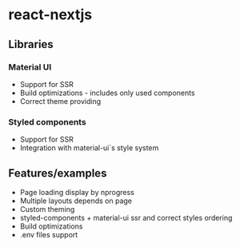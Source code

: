 # react-nextjs

## Libraries

### Material UI

- Support for SSR
- Build optimizations - includes only used components
- Correct theme providing

### Styled components

- Support for SSR
- Integration with material-ui`s style system

## Features/examples

- Page loading display by nprogress
- Multiple layouts depends on page
- Custom theming
- styled-components + material-ui ssr and correct styles ordering
- Build optimizations
- .env files support
